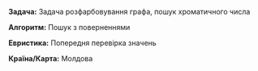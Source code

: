 **Задача:** Задача розфарбовування графа, пошук хроматичного числа

**Алгоритм:** Пошук з поверненнями

**Евристика:** Попередня перевірка значень

**Країна/Карта:** Молдова
